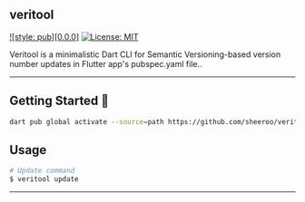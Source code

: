## veritool

[![style: pub][0.0.0]][veritool_link]
[![License: MIT][license_badge]][license_link]

Veritool is a minimalistic Dart CLI for Semantic Versioning-based version number updates in Flutter app&#x27;s pubspec.yaml file..

---

## Getting Started 🚀

```sh
dart pub global activate --source=path https://github.com/sheeroo/veritool.git
```

## Usage

```sh
# Update command
$ veritool update

```
---

[coverage_badge]: coverage_badge.svg
[license_badge]: https://img.shields.io/badge/license-MIT-blue.svg
[license_link]: https://opensource.org/licenses/MIT
[very_good_analysis_badge]: https://img.shields.io/badge/style-very_good_analysis-B22C89.svg
[veritool_link]: https://github.com/sheeroo/veritool
[very_good_cli_link]: https://github.com/VeryGoodOpenSource/very_good_cli